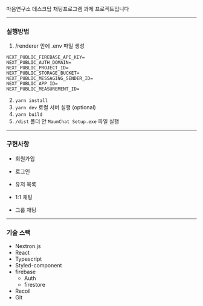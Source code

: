 마음연구소 데스크탑 채팅프로그램 과제 프로젝트입니다

---

### 실행방법

1. /renderer 안에 .env 파일 생성

```
NEXT_PUBLIC_FIREBASE_API_KEY=
NEXT_PUBLIC_AUTH_DOMAIN=
NEXT_PUBLIC_PROJECT_ID=
NEXT_PUBLIC_STORAGE_BUCKET=
NEXT_PUBLIC_MESSAGING_SENDER_ID=
NEXT_PUBLIC_APP_ID=
NEXT_PUBLIC_MEASUREMENT_ID=
```

2. `yarn install`
3. `yarn dev` 로컬 서버 실행 (optional)
4. `yarn build`
5. `/dist` 폴더 안 `MaumChat Setup.exe` 파일 실행

---

### 구현사항

- 회원가입

- 로그인

- 유저 목록

- 1:1 채팅

- 그룹 채팅

---

### 기술 스택

- Nextron.js
- React
- Typescript
- Styled-component
- firebase
  - Auth
  - firestore
- Recoil
- Git
